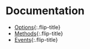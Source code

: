 # Documentation

* [Options](options.md){:.flip-title}
* [Methods](methods.md){:.flip-title}
* [Events](events.md){:.flip-title}

<!-- ## Usage
The most straight-forward way to use **hy-push-state** is by using the vanilla JS version and load it from a CDN:

~~~html
<script src="https://unpkg.com/hy-push-state/dist/vanilla/hy-push-state.min.js"></script>
~~~

~~~html
<shy-img>
  <noscript>
    <img src="..." srcset="..." alt="..." />
  </noscript>
</shy-img>
~~~

This assumes all pages have an element with `id="pushStateEl"`, which will be used for replacement.
You can get more fine-grained control over which elements get replaced with the [`replaceIds` option](doc/options.md#replaceids).


## Gold Standard
This component follows the Web Components [Gold Standard](gold-standard.md){:.flip-title}.


## Source
The source code is written in a *literal programming* style, and should be reasonably approachable.
However, some knowledge of [RxJS] is required.

The core functionality is implemented in [`mixin / index.js`](source/mixin/README.md),
which is used to create the framework-specific versions of the component.

* `jquery`
  * [`index.js`](source/jquery/README.md)
* `mixin`
  * [`constants.js`](source/mixin/constants.md)
  * [`events.js`](source/mixin/events.md)
  * [`fetching.js`](source/mixin/fetching.md)
  * [`history.js`](source/mixin/history.md)
  * [`index.js`](source/mixin/README.md)
  * [`methods.js`](source/mixin/methods.md)
  * [`operators.js`](source/mixin/operators.md)
  * [`script-hack.js`](source/mixin/script-hack.md)
  * [`scrolling.js`](source/mixin/scrolling.md)
  * [`setup.js`](source/mixin/setup.md)
  * [`update.js`](source/mixin/update.md)
* `vanilla`
  * [`index.js`](source/vanilla/README.md)
* `webcomponent`
  * [`html-import.s`](source/webcomponent/html-import.md)
  * [`index.js`](source/webcomponent/README.md)
  * [`module.js`](source/webcomponent/module.md)
* [`common.js`](source/common.md)
* [`index.js`](source/README.md)
* [`url.js`](source/url.md) -->
